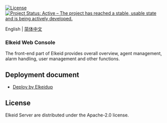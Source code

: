 [![License](https://img.shields.io/badge/License-Apache%20v2-blue.svg)](https://github.com/bytedance/Elkeid/blob/main/agent/LICENSE)
[![Project Status: Active – The project has reached a stable, usable state and is being actively developed.](https://www.repostatus.org/badges/latest/active.svg)](https://www.repostatus.org/#active)

English | [简体中文](README-zh_CN.md)

### Elkeid Web Console
The front-end part of Elkeid provides overall overview, agent management, alarm handling, user management and other functions.

## Deployment document
- [Deploy by Elkeidup](../elkeidup/README.md)

## License
Elkeid Server are distributed under the Apache-2.0 license.